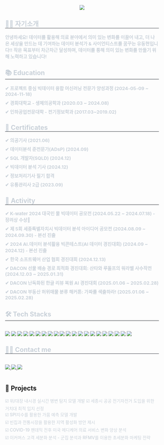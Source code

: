 <div align= "center">
    <img src="https://capsule-render.vercel.app/api?type=venom&color=auto&height=180&text=Hello!%20Welcome%20to%20my%20Github!&animation=fadeIn&fontColor=00ffe1&fontSize=60" />
    </div>
    <div style="text-align: left;"> 
    <h2 style="border-bottom: 1px solid #21262d; color: #c9d1d9;"> 👋🏻 자기소개 </h2>  
    <div style="font-weight: 700; font-size: 15px; text-align: left; color: #c9d1d9;"> 안녕하세요! 데이터를 활용해 의료 분야에서 의미 있는 변화를 이끌어 내고, 더 나은 세상을 만드는 데 기여하는 데이터 분석가 & 사이언티스트를 꿈꾸는 유동현입니다!! 작은 목표부터 차근차근 달성하며, 데이터를 통해 의미 있는 변화를 만들기 위해 노력하고 있습니다! </li> </div> 
    </div>
<h2 style="border-bottom: 1px solid #21262d; color: #c9d1d9;"> 📚 Education </h2>  
<div style="font-weight: 700; font-size: 15px; text-align: left; color: #c9d1d9;">
    <div style="margin-bottom: 8px;">✔ 프로젝트 중심 빅데이터 융합 머신러닝 전문가 양성과정 (2024-05-09 ~ 2024-11-18)</div>
    <div style="margin-bottom: 8px;">✔ 경희대학교 - 생체의공학과 (2020.03 ~ 2024.08)</div>
    <div style="margin-bottom: 8px;">✔ 인하공업전문대학 - 전기정보학과 (2017.03~2019.02)</div>
</div>
<h2 style="border-bottom: 1px solid #21262d; color: #c9d1d9;"> 🪪 Certificates </h2>
<div style="font-weight: 700; font-size: 15px; text-align: left; color: #c9d1d9;">
    <div style="margin-bottom: 8px;">✔ 의공기사 (2021.06)</div>
    <div style="margin-bottom: 8px;">✔ 데이터분석 준전문가(ADsP) (2024.09)</div>
    <div style="margin-bottom: 8px;">✔ SQL 개발자(SQLD) (2024.12)</div>
    <div style="margin-bottom: 8px;">✔ 빅데이터 분석 기사 (2024.12)</div>
    <div style="margin-bottom: 8px;">✔ 정보처리기사 필기 합격</div>
    <div style="margin-bottom: 8px;">✔ 유통관리사 2급 (2023.09)</div>
</div>

<h2 style="border-bottom: 1px solid #21262d; color: #c9d1d9;"> 📑 Activity </h2>
<div style="font-weight: 700; font-size: 15px; text-align: left; color: #c9d1d9;">
    <div style="margin-bottom: 8px;">✔ K-water 2024 대국민 물 빅데이터 공모전 (2024.05.22 ~ 2024.07.18) - 장려상 수상🥉</div>
    <div style="margin-bottom: 8px;">✔ 제 5회 세종특별자치시 빅데이터 분석 아이디어 공모전 (2024.08.09 ~ 2024.09.30) - 본선 진출</div>
    <div style="margin-bottom: 8px;">✔ 2024 AI.데이터 분석활용 빅콘테스트(AI 데이터 경진대회) (2024.09 ~ 2024.12) - 본선 진출</div>
    <div style="margin-bottom: 8px;">✔ 한국 소프트웨어 산업 협회 경진대회 (2024.12.13)</div>
    <div style="margin-bottom: 8px;">✔ DACON 선물 배송 경로 최적화 경진대회: 산타와 루돌프의 워라벨 사수작전 (2024.12.03 ~ 2025.01.31)</div>
    <div style="margin-bottom: 8px;">✔ DACON 난독화된 한글 리뷰 복원 AI 경진대회 (2025.01.06 ~ 2025.02.28)</div>
    <div style="margin-bottom: 8px;">✔ DACON 부동산 허위매물 분류 해커톤: 가짜를 색출하라! (2025.01.06 ~ 2025.02.28)</div>
</div>
    <div style="text-align: left;">
    <h2 style="border-bottom: 1px solid #21262d; color: #c9d1d9;"> 🛠️ Tech Stacks </h2> <br> 
    <div style="margin: ; text-align: left;" "text-align: left;"> 
          <img src="https://img.shields.io/badge/python-3670A0?style=for-the-badge&logo=python&logoColor=ffdd54">
          <img src="https://img.shields.io/badge/r-%23276DC3.svg?style=for-the-badge&logo=r&logoColor=white">
          <img src="https://img.shields.io/badge/Oracle-F80000?style=for-the-badge&logo=oracle&logoColor=white">
          <img src="https://img.shields.io/badge/Keras-%23D00000.svg?style=for-the-badge&logo=Keras&logoColor=white">
          <img src="https://img.shields.io/badge/Matplotlib-%23ffffff.svg?style=for-the-badge&logo=Matplotlib&logoColor=black">
          <img src="https://img.shields.io/badge/numpy-%23013243.svg?style=for-the-badge&logo=numpy&logoColor=white">
          <img src="https://img.shields.io/badge/pandas-%23150458.svg?style=for-the-badge&logo=pandas&logoColor=white">
          <img src="https://img.shields.io/badge/Plotly-%233F4F75.svg?style=for-the-badge&logo=plotly&logoColor=white">
          <img src="https://img.shields.io/badge/scikit--learn-%23F7931E.svg?style=for-the-badge&logo=scikit-learn&logoColor=white">
          <img src="https://img.shields.io/badge/PyTorch-%23EE4C2C.svg?style=for-the-badge&logo=PyTorch&logoColor=white">
          <img src="https://img.shields.io/badge/SciPy-%230C55A5.svg?style=for-the-badge&logo=scipy&logoColor=%white">
          <img src="https://img.shields.io/badge/TensorFlow-%23FF6F00.svg?style=for-the-badge&logo=TensorFlow&logoColor=white">
          <img src="https://img.shields.io/badge/Linux-FCC624?style=for-the-badge&logo=linux&logoColor=black">
          <img src="https://img.shields.io/badge/MariaDB-003545?style=for-the-badge&logo=mariadb&logoColor=white">
          <img src="https://img.shields.io/badge/MongoDB-%234ea94b.svg?style=for-the-badge&logo=mongodb&logoColor=white">
          <img src="https://img.shields.io/badge/opencv-%23white.svg?style=for-the-badge&logo=opencv&logoColor=white">
          <img src="https://img.shields.io/badge/jupyter-%23FA0F00.svg?style=for-the-badge&logo=jupyter&logoColor=white">
          <img src="https://img.shields.io/badge/Notion-%23000000.svg?style=for-the-badge&logo=notion&logoColor=white">
          <img src="https://img.shields.io/badge/Tableau-00FFFF?style=for-the-badge&logoColor=white">
          <img src="https://img.shields.io/badge/Hadoop-4B0082?style=for-the-badge&logoColor=white">
          <img src="https://img.shields.io/badge/YOLO-000000?style=for-the-badge&logoColor=white">
          </div>
    </div>
    <div style="text-align: left;">
    <h2 style="border-bottom: 1px solid #21262d; color: #c9d1d9;"> 🧑‍💻 Contact me </h2> <br> 
    <div style="text-align: left;"> <a href=https://dongledongle.tistory.com/> <img src="https://img.shields.io/badge/Tistory-000000?style=plastic&logo=Tistory&logoColor=white&link=https://dongledongle.tistory.com/"> </a>
         <a href=dhy1998@khu.ac.kr> <img src="https://img.shields.io/badge/Notion-000000?style=plastic&logo=Notion&logoColor=white&link=dhy1998@khu.ac.kr"> </a>
         <a href=mailto:dh1998y@gmail.com> <img src="https://img.shields.io/badge/Gmail-EA4335?style=plastic&logo=Gmail&logoColor=white&link=mailto:dh1998y@gmail.com"> </a>
          </div>  <br> 
    <div style="text-align: left;">  </div> 
    </div>

## 📘 Projects
<div style="text-align: left; font-size: 14px; color: #c9d1d9; font-weight: 500;">
    <a href="https://your-link-here.com" target="_blank" style="text-decoration: none; color: #c9d1d9;">
        ☑️ 위/대장 내시경 실시간 병변 탐지 모델 개발
    ☑️ 세종시 공공 전기자전거 도입을 위한 거치대 최적 입지 선정<br>
    ☑️ SPI지수를 활용한 가뭄 예측 모델 개발<br>
    ☑️ 빈집과 전통시장을 활용한 지역 활성화 방안 제시<br>
    ☑️ COVID-19 팬데믹 전후 미국 메디케어 의료 서비스 변화 양상 분석<br>
    ☑️ 이커머스 고객 세분화 분석 - 군집 분석과 RFMV를 이용한 초세분화 마케팅 전략
</div>



